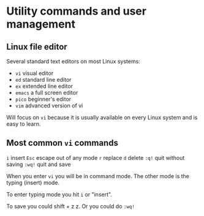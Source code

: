 # Utility commands and user management

## Linux file editor

Several standard text editors on most Linux systems:

* `vi` visual editor
* `ed` standard line editor
* `ex` extended line editor
* `emacs` a full screen editor
* `pico` beginner's editor
* `vim` advanced version of vi

Will focus on `vi` because it is usually available on every Linux system and is easy to learn.

## Most common `vi` commands

`i` insert
`Esc` escape out of any mode
`r` replace
`d` delete
`:q!` quit without saving
`:wq!` quit and save

When you enter `vi` you will be in command mode. The other mode is the typing (insert) mode.

To enter typing mode you hit `i` or "insert".

To save you could shift + z z. Or you could do `:wq!`

